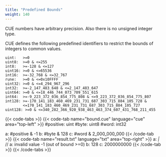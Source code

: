 ```yaml
---
title: "Predefined Bounds"
weight: 140
---
```


CUE numbers have arbitrary precision.
Also there is no unsigned integer type.

CUE defines the following predefined identifiers to restrict the bounds of
integers to common values.

```cue
uint:   >=0
uint8:  >=0 & <=255
int8:   >=-128 & <=127
uint16: >=0 & <=65536
int16:  >=-32_768 & <=32_767
rune:   >=0 & <=0x10FFFF
uint32: >=0 & <=4_294_967_296
int32:  >=-2_147_483_648 & <=2_147_483_647
uint64: >=0 & <=18_446_744_073_709_551_615
int64:  >=-9_223_372_036_854_775_808 & <=9_223_372_036_854_775_807
int128: >=-170_141_183_460_469_231_731_687_303_715_884_105_728 &
		<=170_141_183_460_469_231_731_687_303_715_884_105_727
uint128: >=0 & <=340_282_366_920_938_463_463_374_607_431_768_211_455
```

{{< code-tabs >}}
{{< code-tab name="bound.cue" language="cue" area="top-left" >}}
#positive: uint
#byte:     uint8
#word:     int32

a: #positive & -1
b: #byte & 128
c: #word & 2_000_000_000
{{< /code-tab >}}
{{< code-tab name="result.txt" language="txt" area="top-right" >}}
a: _|_ // a: invalid value -1 (out of bound >=0)
b: 128
c: 2000000000
{{< /code-tab >}}
{{< /code-tabs >}}
